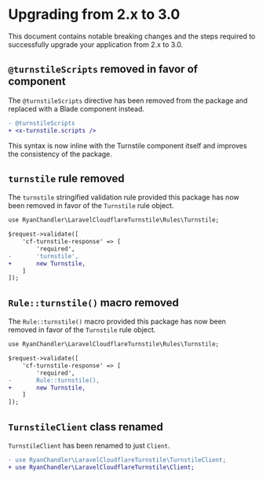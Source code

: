 # Upgrading from 2.x to 3.0

This document contains notable breaking changes and the steps required to successfully upgrade your application from 2.x to 3.0.

## `@turnstileScripts` removed in favor of component

The `@turnstileScripts` directive has been removed from the package and replaced with a Blade component instead.

```diff
- @turnstileScripts
+ <x-turnstile.scripts />
```

This syntax is now inline with the Turnstile component itself and improves the consistency of the package.

## `turnstile` rule removed

The `turnstile` stringified validation rule provided this package has now been removed in favor of the `Turnstile` rule object.

```diff
use RyanChandler\LaravelCloudflareTurnstile\Rules\Turnstile;

$request->validate([
    'cf-turnstile-response' => [
        'required',
-       'turnstile',
+       new Turnstile, 
    ]
]);
```

## `Rule::turnstile()` macro removed

The `Rule::turnstile()` macro provided this package has now been removed in favor of the `Turnstile` rule object.

```diff
use RyanChandler\LaravelCloudflareTurnstile\Rules\Turnstile;

$request->validate([
    'cf-turnstile-response' => [
        'required',
-       Rule::turnstile(),
+       new Turnstile, 
    ]
]);
```

## `TurnstileClient` class renamed

`TurnstileClient` has been renamed to just `Client`.

```diff
- use RyanChandler\LaravelCloudflareTurnstile\TurnstileClient;
+ use RyanChandler\LaravelCloudflareTurnstile\Client;
```
